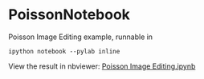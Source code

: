 PoissonNotebook
===============
Poisson Image Editing example, runnable in

    ipython notebook --pylab inline

View the result in nbviewer: [Poisson Image Editing.ipynb](http://nbviewer.ipython.org/github/Lockal/PoissonNotebook/blob/master/Poisson%20Image%20Editing.ipynb)

